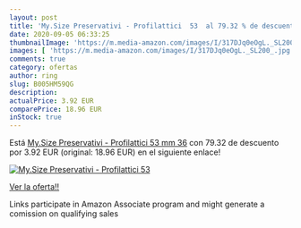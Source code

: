 ```yaml
---
layout: post
title: 'My.Size Preservativi - Profilattici  53  al 79.32 % de descuento'
date: 2020-09-05 06:33:25
thumbnailImage: 'https://m.media-amazon.com/images/I/317DJq0eOgL._SL200_.jpg'
images: [ 'https://m.media-amazon.com/images/I/317DJq0eOgL._SL200_.jpg' ]
comments: true
category: ofertas
author: ring
slug: B005HM59QG
description:
actualPrice: 3.92 EUR
comparePrice: 18.96 EUR
inStock: true
---
```


Está [My.Size Preservativi - Profilattici  53 mm  36](https://www.amazon.it/dp/B005HM59QG/?tag=tolees00-21) con 79.32 de descuento por 3.92 EUR (original: 18.96 EUR) en el siguiente enlace!

[![My.Size Preservativi - Profilattici  53 ](https://m.media-amazon.com/images/I/317DJq0eOgL._SL200_.jpg)](https://www.amazon.it/dp/B005HM59QG/?tag=tolees00-21)

[Ver la oferta!!](https://www.amazon.it/dp/B005HM59QG/?tag=tolees00-21)

Links participate in Amazon Associate program and might generate a comission on qualifying sales


